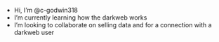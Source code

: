 - Hi, I’m @c-godwin318
- I’m currently learning how the darkweb works
- I’m looking to collaborate on selling data and for a connection with a darkweb user
  

<!---
c-godwin318/c-godwin318 is a ✨ special ✨ repository because its `README.md` (this file) appears on your GitHub profile.
You can click the Preview link to take a look at your changes.
--->
